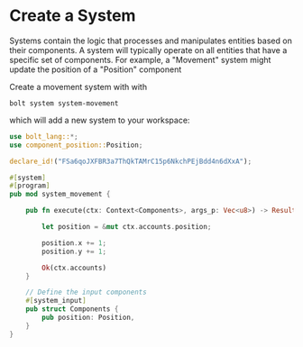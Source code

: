 # Create a System

Systems contain the logic that processes and manipulates entities based on their components. A system will typically operate on all entities that have a specific set of components. For example, a "Movement" system might update the position of a "Position" component

Create a movement system with with

```
bolt system system-movement
```

which will add a new system to your workspace:

```rust
use bolt_lang::*;
use component_position::Position;

declare_id!("FSa6qoJXFBR3a7ThQkTAMrC15p6NkchPEjBdd4n6dXxA");

#[system]
#[program]
pub mod system_movement {

    pub fn execute(ctx: Context<Components>, args_p: Vec<u8>) -> Result<Components> {

        let position = &mut ctx.accounts.position;

        position.x += 1;
        position.y += 1;

        Ok(ctx.accounts)
    }

    // Define the input components
    #[system_input]
    pub struct Components {
        pub position: Position,
    }
}
```